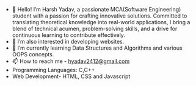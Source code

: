 - 👋 Hello! I’m Harsh Yadav, a passionate MCA(Software Engineering) student with a passion for crafting innovative solutions. Committed to translating theoretical knowledge into real-world applications, I bring a blend of technical acumen, problem-solving skills, and a drive for continuous learning to contribute effectively.
- 👀 I’m also interested in developing websites.
- 🌱 I’m currently learning Data Structures and Algorithms and various OOPS concepts.
- 📫 How to reach me - hyadav2412@gmail.com
- Programming Languages: C,C++
- Web Development- HTML, CSS and Javascript

<!---
harshyadav3010/harshyadav3010 is a ✨ special ✨ repository because its `README.md` (this file) appears on your GitHub profile.
You can click the Preview link to take a look at your changes.
--->
